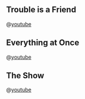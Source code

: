 ## Trouble is a Friend

@[youtube](7VKu6Q-B4ls)

## Everything at Once

@[youtube](V2AshX3tfHU)

## The Show

@[youtube](YHKDCqnH_7M)

